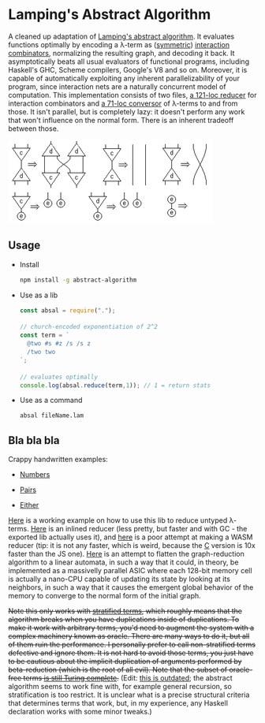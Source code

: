 # Lamping's Abstract Algorithm

A cleaned up adaptation of [Lamping's abstract algorithm](http://dl.acm.org/citation.cfm?id=96711). It evaluates functions optimally by encoding a λ-term as ([symmetric](https://scholar.google.com.br/scholar?q=symmetric+interaction+combinators&hl=en&as_sdt=0&as_vis=1&oi=scholart&sa=X&ved=0ahUKEwjNgZbO7aTVAhUEkZAKHYyTAFgQgQMIJjAA)) [interaction combinators](http://www.sciencedirect.com/science/article/pii/S0890540197926432), normalizing the resulting graph, and decoding it back. It asymptotically beats all usual evaluators of functional programs, including Haskell's GHC, Scheme compilers, Google's V8 and so on. Moreover, it is capable of automatically exploiting any inherent parallelizability of your program, since interaction nets are a naturally concurrent model of computation. This implementation consists of two files, [a 121-loc reducer](src/interaction-combinators.js) for interaction combinators and [a 71-loc conversor](https://github.com/MaiaVictor/abstract-algorithm/blob/master/src/lambda-encoder.js) of λ-terms to and from those. It isn't parallel, but is completely lazy: it doesn't perform any work that won't influence on the normal form. There is an inherent tradeoff between those.

![combinator_rules](images/combinators_rules.png)

## Usage

- Install

    ```bash
    npm install -g abstract-algorithm
    ```

- Use as a lib

    ```javascript
    const absal = require(".");

    // church-encoded exponentiation of 2^2
    const term = `
      @two #s #z /s /s z
      /two two
    `;

    // evaluates optimally
    console.log(absal.reduce(term,1)); // 1 = return stats
    ```

- Use as a command

    ```bash
    absal fileName.lam
    ```

## Bla bla bla

Crappy handwritten examples:

- [Numbers](images/handwritten_example.jpg?raw=true)

- [Pairs](images/pairs_on_inets.jpg?raw=true)

- [Either](images/either_on_inets.jpg?raw=true)

[Here](src/example.js) is a working example on how to use this lib to reduce untyped λ-terms. [Here](src/fast-reducer.js) is an inlined reducer (less pretty, but faster and with GC - the exported lib actually uses it), and [here](stuff/wasmReducer.js) is a poor attempt at making a WASM reducer (tip: it is not any faster, which is weird, because the [C](stuff/ic.c) version is 10x faster than the JS one). [Here](https://github.com/MaiaVictor/parallel_lambda_computer_tests) is an attempt to flatten the graph-reduction algorithm to a linear automata, in such a way that it could, in theory, be implemented as a massivelly parallel ASIC where each 128-bit memory cell is actually a nano-CPU capable of updating its state by looking at its neighbors, in such a way that it causes the emergent global behavior of the memory to converge to the normal form of the initial graph.

~~Note this only works with [stratified terms](https://www.reddit.com/r/haskell/comments/6phxvb/cleaned_up_implementation_of_lampings_abstract/dkq57yx/?context=1), which roughly means that the algorithm breaks when you have duplications inside of duplications. To make it work with arbitrary terms, you'd need to augment the system with a complex machinery known as oracle. There are many ways to do it, but all of them ruin the performance. I personally prefer to call non-stratified terms defective and ignore them. It is not hard to avoid those terms, you just have to be cautious about the implicit duplication of arguments performed by beta-reduction (which is the root of all evil). Note that the subset of oracle-free terms [is still Turing complete](https://github.com/MaiaVictor/articles/tree/master/0000-oracle-free-terms-are-turing-complete).~~ (Edit: [this is outdated](https://www.reddit.com/r/haskell/comments/8bwlxp/supercompilation_for_free_with_the_abstract/dxaiuyi/); the abstract algorithm seems to work fine with, for example general recursion, so stratification is too restrict. It is unclear what is a precise structural criteria that determines terms that work, but, in my experience, any Haskell declaration works with some minor tweaks.)
